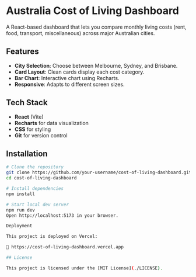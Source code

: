 # Australia Cost of Living Dashboard

A React-based dashboard that lets you compare monthly living costs (rent, food, transport, miscellaneous) across major Australian cities.

## Features

- **City Selection**: Choose between Melbourne, Sydney, and Brisbane.
- **Card Layout**: Clean cards display each cost category.
- **Bar Chart**: Interactive chart using Recharts.
- **Responsive**: Adapts to different screen sizes.

## Tech Stack

- **React** (Vite)
- **Recharts** for data visualization
- **CSS** for styling
- **Git** for version control

## Installation

```bash
# Clone the repository
git clone https://github.com/your-username/cost-of-living-dashboard.git
cd cost-of-living-dashboard

# Install dependencies
npm install

# Start local dev server
npm run dev
Open http://localhost:5173 in your browser.

Deployment

This project is deployed on Vercel:

🔗 https://cost-of-living-dashboard.vercel.app

## License

This project is licensed under the [MIT License](./LICENSE).

```
